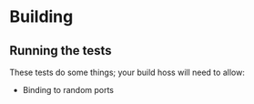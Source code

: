 # Building

## Running the tests
These tests do some things; your build hoss will need to allow:

* Binding to random ports
